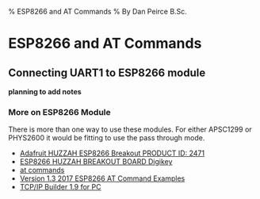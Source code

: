 % ESP8266 and AT Commands
% By Dan Peirce B.Sc.


<!---
use 
pandoc -s --toc -t html5 -c pandocbd.css ESP8266.pandoc.md -o ESP8266.html

pandoc -s --toc -t gfm ESP8266.pandoc.md -o ESP8266.md
-->

# ESP8266 and AT Commands

## Connecting UART1 to ESP8266 module

**planning to add notes**

### More on ESP8266 Module

There is more than one way to use these modules. For either APSC1299 or PHYS2600 it would be fitting to use the pass through mode.

* [Adafruit HUZZAH ESP8266 Breakout PRODUCT ID: 2471 ](https://www.adafruit.com/product/2471)
* [ESP8266 HUZZAH BREAKOUT BOARD Digikey](https://www.digikey.ca/en/products/detail/adafruit-industries-llc/2471/5355489?utm_adgroup=RF%2FIF%20and%20RFID&utm_source=google&utm_medium=cpc&utm_campaign=Smart%20Shopping_Product_RF%2FIF%20and%20RFID&utm_term=&productid=5355489&gclid=EAIaIQobChMIqsCw_oPU6wIVlhitBh1k-QyWEAYYAiABEgLrJvD_BwE)
* [at commands](https://www.espressif.com/sites/default/files/documentation/4a-esp8266_at_instruction_set_en.pdf)
* [Version 1.3 2017 ESP8266 AT Command Examples](https://www.espressif.com/sites/default/files/documentation/4b-esp8266_at_command_examples_en.pdf)
* [TCP/IP Builder 1.9 for PC](https://www.drk.com.ar/builder.php)

